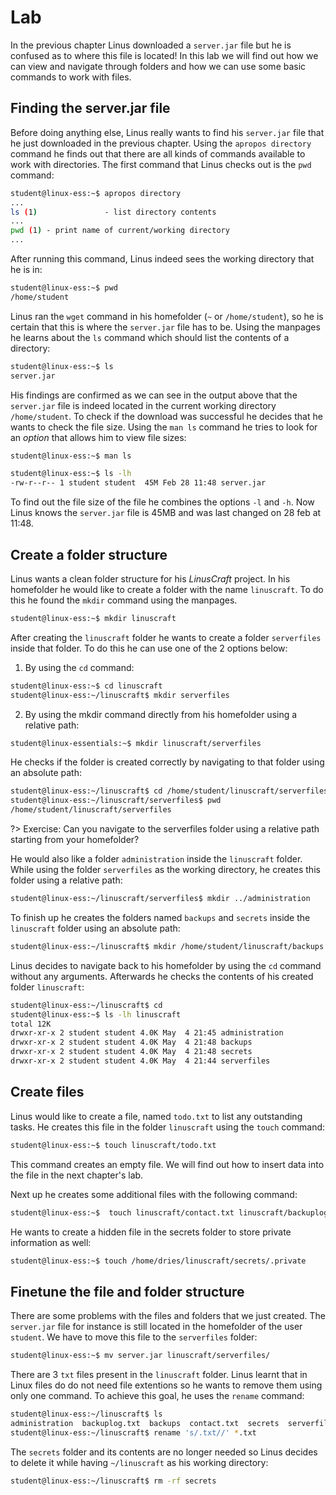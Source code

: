 # Lab <!-- {docsify-ignore} -->
In the previous chapter Linus downloaded a `server.jar` file but he is confused as to where this file is located! In this lab we will find out how we can view and navigate through folders and how we can use some basic commands to work with files.

## Finding the server.jar file

Before doing anything else, Linus really wants to find his `server.jar` file that he just downloaded in the previous chapter. Using the `apropos directory` command he finds out that there are all kinds of commands available to work with directories. The first command that Linus checks out is the `pwd` command:

```bash
student@linux-ess:~$ apropos directory
...
ls (1)               - list directory contents
...
pwd (1) - print name of current/working directory
...
```

After running this command, Linus indeed sees the working directory that he is in:

```bash
student@linux-ess:~$ pwd
/home/student
```

Linus ran the `wget` command in his homefolder (`~` or `/home/student`), so he is certain that this is where the `server.jar` file has to be. Using the manpages he learns about the `ls` command which should list the contents of a directory:

```bash
student@linux-ess:~$ ls
server.jar
```

His findings are confirmed as we can see in the output above that the `server.jar` file is indeed located in the current working directory `/home/student`. To check if the download was successful he decides that he wants to check the file size. Using the `man ls` command he tries to look for an _option_ that allows him to view file sizes:

```bash
student@linux-ess:~$ man ls
```

```bash
student@linux-ess:~$ ls -lh
-rw-r--r-- 1 student student  45M Feb 28 11:48 server.jar
```

To find out the file size of the file he combines the options `-l` and `-h`.  Now Linus knows the `server.jar` file is 45MB and was last changed on 28 feb at 11:48.

## Create a folder structure 
Linus wants a clean folder structure for his _LinusCraft_ project. In his homefolder he would like to create a folder with the name `linuscraft`. To do this he found the `mkdir` command using the manpages.

```bash
student@linux-ess:~$ mkdir linuscraft
```

After creating the `linuscraft` folder he wants to create a folder `serverfiles` inside that folder. To do this he can use one of the 2 options below:

1. By using the `cd` command:
```bash
student@linux-ess:~$ cd linuscraft
student@linux-ess:~/linuscraft$ mkdir serverfiles
```

2. By using the mkdir command directly from his homefolder using a relative path:
```bash
student@linux-essentials:~$ mkdir linuscraft/serverfiles
```

He checks if the folder is created correctly by navigating to that folder using an absolute path:
```bash
student@linux-ess:~/linuscraft$ cd /home/student/linuscraft/serverfiles
student@linux-ess:~/linuscraft/serverfiles$ pwd
/home/student/linuscraft/serverfiles
```

?> Exercise: Can you navigate to the serverfiles folder using a relative path starting from your homefolder?


He would also like a folder `administration` inside the `linuscraft` folder. While using the folder `serverfiles` as the working directory, he creates this folder using a relative path:

```bash
student@linux-ess:~/linuscraft/serverfiles$ mkdir ../administration
```

To finish up he creates the folders named `backups` and `secrets`  inside the `linuscraft` folder using an absolute path:

```bash
student@linux-ess:~/linuscraft$ mkdir /home/student/linuscraft/backups /home/student/linuscraft/secrets
```

Linus decides to navigate back to his homefolder by using the `cd` command without any arguments. Afterwards he checks the contents of his created folder `linuscraft`: 

```bash
student@linux-ess:~/linuscraft$ cd
student@linux-ess:~$ ls -lh linuscraft
total 12K
drwxr-xr-x 2 student student 4.0K May  4 21:45 administration
drwxr-xr-x 2 student student 4.0K May  4 21:48 backups
drwxr-xr-x 2 student student 4.0K May  4 21:48 secrets
drwxr-xr-x 2 student student 4.0K May  4 21:44 serverfiles
```

## Create files 
Linus would like to create a file, named `todo.txt` to list any outstanding tasks. He creates this file in the folder `linuscraft` using the `touch` command:

```bash
student@linux-ess:~$ touch linuscraft/todo.txt
```

This command creates an empty file. We will find out how to insert data into the file in the next chapter's lab.

Next up he creates some additional files with the following command:

```bash
student@linux-ess:~$  touch linuscraft/contact.txt linuscraft/backuplog.txt
```

He wants to create a hidden file in the secrets folder to store private information as well:

```bash
student@linux-ess:~$ touch /home/dries/linuscraft/secrets/.private
```

## Finetune the file and folder structure 

There are some problems with the files and folders that we just created. The `server.jar` file for instance is still located in the homefolder of the user `student`. We have to move this file to the `serverfiles` folder:

```bash
student@linux-ess:~$ mv server.jar linuscraft/serverfiles/
```

There are 3 `txt` files present in the `linuscraft` folder. Linus learnt that in Linux files do do not need file extentions so he wants to remove them using only one command. To achieve this goal, he uses the `rename` command:

```bash
student@linux-ess:~/linuscraft$ ls
administration  backuplog.txt  backups  contact.txt  secrets  serverfiles  todo.txt
student@linux-ess:~/linuscraft$ rename 's/.txt//' *.txt
```

The `secrets` folder and its contents are no longer needed so Linus decides to delete it while having `~/linuscraft` as his working directory:

```bash
student@linux-ess:~/linuscraft$ rm -rf secrets
```
